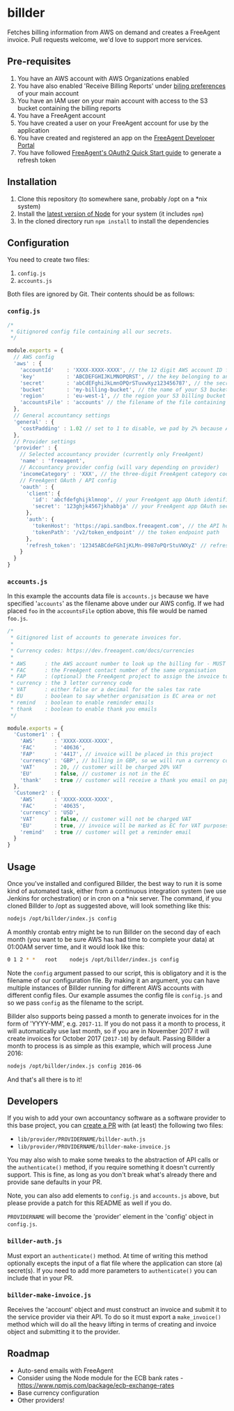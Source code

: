 # billder
Fetches billing information from AWS on demand and creates a FreeAgent invoice. Pull requests welcome, we'd love to support more services.

## Pre-requisites

1. You have an AWS account with AWS Organizations enabled
2. You have also enabled 'Receive Billing Reports' under [biling preferences](https://console.aws.amazon.com/billing/home?#/preferences) of your main account
3. You have an IAM user on your main account with access to the S3 bucket containing the billing reports
4. You have a FreeAgent account
5. You have created a user on your FreeAgent account for use by the application
6. You have created and registered an app on the [FreeAgent Developer Portal](https://dev.freeagent.com)
6. You have followed [FreeAgent's OAuth2 Quick Start guide](https://dev.freeagent.com/docs/quick_start) to generate a refresh token

## Installation

1. Clone this repository (to somewhere sane, probably /opt on a \*nix system)
2. Install the [latest version of Node](https://nodejs.org/en/download/) for your system (it includes `npm`)
3. In the cloned directory run `npm install` to install the dependencies

## Configuration

You need to create two files:

1. `config.js`
2. `accounts.js`

Both files are ignored by Git. Their contents should be as follows:

### `config.js`

```javascript
/*
 * Gitignored config file containing all our secrets.
 */

module.exports = {
  // AWS config
  'aws' : {
    'accountId'    : 'XXXX-XXXX-XXXX', // the 12 digit AWS account ID for your main account
    'key'          : 'ABCDEFGHIJKLMNOPQRST', // the key belonging to an IAM user with access to billing reports
    'secret'       : 'abCdEFghiJkLmnOPQrSTuvwXyz123456787', // the secret associated with the above key
    'bucket'       : 'my-billing-bucket', // the name of your S3 bucket containing your billing reports
    'region'       : 'eu-west-1', // the region your S3 billing bucket is in
    'accountsFile' : 'accounts' // the filename of the file containing your accounts to bill data (see below)
  },
  // General accountancy settings
  'general' : {
    'costPadding' : 1.02 // set to 1 to disable, we pad by 2% because AWS convert to GBP with Visa rate
  },
  // Provider settings
  'provider' : {
    // Selected accountancy provider (currently only FreeAgent)
    'name' : 'freeagent',
    // Accountancy provider config (will vary depending on provider)
    'incomeCategory' : 'XXX', // the three-digit FreeAgent category code, false if not required
    // FreeAgent OAuth / API config
    'oauth' : {
      'client': {
        'id': 'abcfdefghijklmnop', // your FreeAgent app OAuth identifier
        'secret': '123ghjk4567jkhabbja' // your FreeAgent app OAuth secret
      },
      'auth': {
        'tokenHost': 'https://api.sandbox.freeagent.com', // the API host
        'tokenPath': '/v2/token_endpoint' // the token endpoint path
      },
      'refresh_token': '12345ABCdeFGhIjKLMn-0987oPQrStuVWXyZ' // refresh token generated when FreeAgent app was authorised
    }
  }
}
```

### `accounts.js`

In this example the accounts data file is `accounts.js` because we have specified '`accounts`' as the filename above under our AWS config. If we had placed `foo` in the `accountsFile` option above, this file would be named `foo.js`.

```javascript
/*
 * Gitignored list of accounts to generate invoices for.
 *
 * Currency codes: https://dev.freeagent.com/docs/currencies
 *
 * AWS      : the AWS account number to look up the billing for - MUST BE null IF NOT AN AWS ORGANIZATION ACCOUNT
 * FAC      : the FreeAgent contact number of the same organisation
 * FAP      : (optional) the FreeAgent project to assign the invoice to
 * currency : the 3 letter currency code
 * VAT      : either false or a decimal for the sales tax rate
 * EU       : boolean to say whether organisation is EC area or not
 * remind   : boolean to enable reminder emails
 * thank    : boolean to enable thank you emails
 */

module.exports = {
  'Customer1' : {
    'AWS'      : 'XXXX-XXXX-XXXX',
    'FAC'      : '40636',
    'FAP'      : '4417', // invoice will be placed in this project
    'currency' : 'GBP', // billing in GBP, so we will run a currency conversion
    'VAT'      : 20, // customer will be charged 20% VAT
    'EU'       : false, // customer is not in the EC
    'thank'    : true // customer will receive a thank you email on payment
  },
  'Customer2' : {
    'AWS'      : 'XXXX-XXXX-XXXX',
    'FAC'      : '40635',
    'currency' : 'USD',
    'VAT'      : false, // customer will not be charged VAT
    'EU'       : true, // invoice will be marked as EC for VAT purposes
    'remind'   : true // customer will get a reminder email
  }
}
```

## Usage

Once you've installed and configured Billder, the best way to run it is some kind of automated task, either from a continuous integration system (we use Jenkins for orchestration) or in cron on a \*nix server. The command, if you cloned Billder to /opt as suggested above, will look something like this:

```bash
nodejs /opt/billder/index.js config
```

A monthly crontab entry might be to run Billder on the second day of each month (you want to be sure AWS has had time to complete your data) at 01:00AM server time, and it would look like this:

```bash
0 1 2 * *	root	nodejs /opt/billder/index.js config
```

Note the `config` argument passed to our script, this is obligatory and it is the filename of our configuration file. By making it an argument, you can have multiple instances of Billder running for different AWS accounts with different config files. Our example assumes the config file is `config.js` and so we pass `config` as the filename to the script.

Billder also supports being passed a month to generate invoices for in the form of 'YYYY-MM', e.g. `2017-11`. If you do not pass it a month to process, it will automatically use last month, so if you are in November 2017 it will create invoices for October 2017 (`2017-10`) by default. Passing Billder a month to process is as simple as this example, which will process June 2016:

```bash
nodejs /opt/billder/index.js config 2016-06
```

And that's all there is to it!

## Developers

If you wish to add your own accountancy software as a software provider to this base project, you can [create a PR](https://github.com/codeenigma/billder/compare) with (at least) the following two files:

* `lib/provider/PROVIDERNAME/billder-auth.js`
* `lib/provider/PROVIDERNAME/billder-make-invoice.js`

You may also wish to make some tweaks to the abstraction of API calls or the `authenticate()` method, if you require something it doesn't currently support. This is fine, as long as you don't break what's already there and provide sane defaults in your PR.

Note, you can also add elements to `config.js` and `accounts.js` above, but please provide a patch for this README as well if you do.

`PROVIDERNAME` will become the 'provider' element in the 'config' object in `config.js`.

### `billder-auth.js`

Must export an `authenticate()` method. At time of writing this method optionally excepts the input of a flat file where the application can store (a) secret(s). If you need to add more parameters to `authenticate()` you can include that in your PR.

### `billder-make-invoice.js`

Receives the 'account' object and must construct an invoice and submit it to the service provider via their API. To do so it must export a `make_invoice()` method which will do all the heavy lifting in terms of creating and invoice object and submitting it to the provider.

## Roadmap

* Auto-send emails with FreeAgent
* Consider using the Node module for the ECB bank rates - https://www.npmjs.com/package/ecb-exchange-rates
* Base currency configuration
* Other providers!
